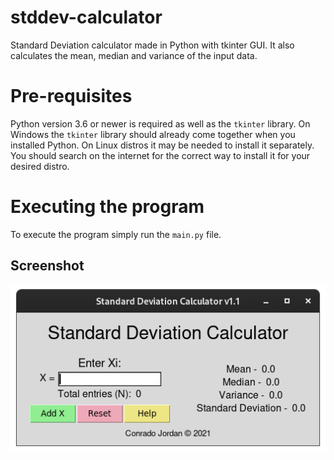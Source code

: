 # stddev-calculator
Standard Deviation calculator made in Python with tkinter GUI. It also calculates
the mean, median and variance of the input data.

# Pre-requisites
Python version 3.6 or newer is required as well as the `tkinter` library. On Windows the `tkinter` library should
already come together when you installed Python. On Linux distros it may be needed to install it separately.
You should search on the internet for the correct way to install it for your desired distro.

# Executing the program
To execute the program simply run the `main.py` file.

## Screenshot

<img src="screenshot.png" alt="Screenshot of standard deviation calculator running with GUI" width="600"/>
